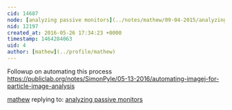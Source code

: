 ```yaml
---
cid: 14687
node: [analyzing passive monitors](../notes/mathew/09-04-2015/analyzing-passive-monitors)
nid: 12197
created_at: 2016-05-26 17:34:23 +0000
timestamp: 1464284063
uid: 4
author: [mathew](../profile/mathew)
---
```


Followup on automating this process
https://publiclab.org/notes/SimonPyle/05-13-2016/automating-imagej-for-particle-image-analysis

[mathew](../profile/mathew) replying to: [analyzing passive monitors](../notes/mathew/09-04-2015/analyzing-passive-monitors)

